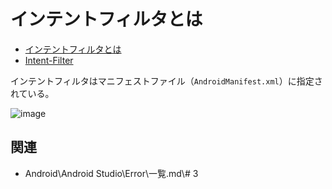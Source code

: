 # インテントフィルタとは

- [インテントフィルタとは](https://qiita.com/kurodai0715/items/16e5e5eacb9287cacdcb)
- [Intent-Filter](https://developer.android.com/guide/components/intents-filters?hl=ja#:~:text=%E3%82%A4%E3%83%B3%E3%83%86%E3%83%B3%E3%83%88%20%E3%83%95%E3%82%A3%E3%83%AB%E3%82%BF%E3%81%AF%E3%80%81%E3%82%B3%E3%83%B3%E3%83%9D%E3%83%BC%E3%83%8D%E3%83%B3%E3%83%88%E3%81%8C%E5%8F%97%E3%81%91%E5%8F%96%E3%82%8A%E3%81%9F%E3%81%84%E3%82%A4%E3%83%B3%E3%83%86%E3%83%B3%E3%83%88%E3%81%AE%E3%82%BF%E3%82%A4%E3%83%97%E3%82%92%E6%8C%87%E5%AE%9A%E3%81%99%E3%82%8B%E5%BC%8F%E3%81%A7%E3%80%81%E3%82%A2%E3%83%97%E3%83%AA%E3%81%AE%E3%83%9E%E3%83%8B%E3%83%95%E3%82%A7%E3%82%B9%E3%83%88%20%E3%83%95%E3%82%A1%E3%82%A4%E3%83%AB%E3%81%AB%E5%90%AB%E3%81%BE%E3%82%8C%E3%81%A6%E3%81%84%E3%81%BE%E3%81%99%E3%80%82%E3%81%9F%E3%81%A8%E3%81%88%E3%81%B0%E3%80%81%E3%82%A2%E3%82%AF%E3%83%86%E3%82%A3%E3%83%93%E3%83%86%E3%82%A3%E3%81%AE%E3%82%A4%E3%83%B3%E3%83%86%E3%83%B3%E3%83%88%20%E3%83%95%E3%82%A3%E3%83%AB%E3%82%BF%E3%82%92%E5%AE%A3%E8%A8%80%E3%81%99%E3%82%8B%E3%81%A8%E3%80%81%E7%89%B9%E5%AE%9A%E3%81%AE%E7%A8%AE%E9%A1%9E%E3%81%AE%E3%82%A4%E3%83%B3%E3%83%86%E3%83%B3%E3%83%88%E3%82%92%E4%BD%BF%E3%81%A3%E3%81%A6%E3%80%81%E3%82%A2%E3%82%AF%E3%83%86%E3%82%A3%E3%83%93%E3%83%86%E3%82%A3%E3%82%92%E4%BB%96%E3%81%AE%E3%82%A2%E3%83%97%E3%83%AA%E3%81%8B%E3%82%89%E7%9B%B4%E6%8E%A5%E9%96%8B%E5%A7%8B%E3%81%A7%E3%81%8D%E3%82%8B%E3%82%88%E3%81%86%E3%81%AB%E3%81%AA%E3%82%8A%E3%81%BE%E3%81%99%E3%80%82)

インテントフィルタはマニフェストファイル（`AndroidManifest.xml`）に指定されている。

![image](https://user-images.githubusercontent.com/85177462/167263460-0ff0fdc8-cd21-42df-b51a-5a71b4379641.png)

## 関連
- Android\Android Studio\Error\一覧.md\\# 3